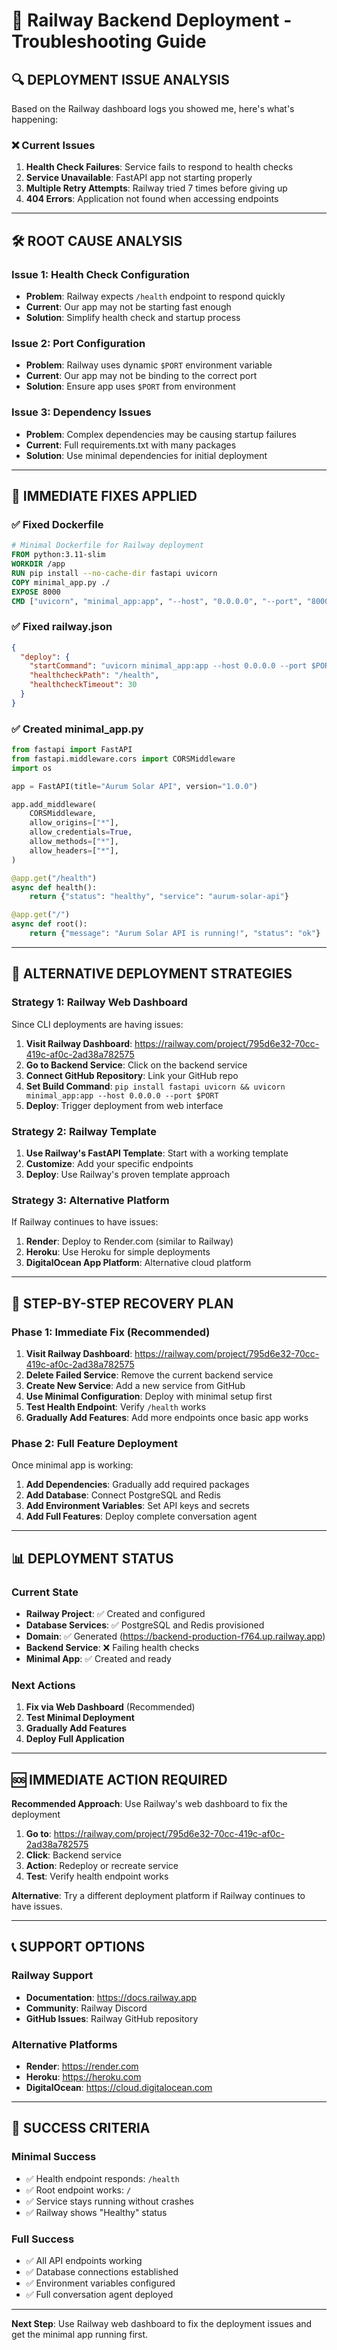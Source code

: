 # 🚨 Railway Backend Deployment - Troubleshooting Guide

## 🔍 **DEPLOYMENT ISSUE ANALYSIS**

Based on the Railway dashboard logs you showed me, here's what's happening:

### **❌ Current Issues**
1. **Health Check Failures**: Service fails to respond to health checks
2. **Service Unavailable**: FastAPI app not starting properly
3. **Multiple Retry Attempts**: Railway tried 7 times before giving up
4. **404 Errors**: Application not found when accessing endpoints

---

## 🛠️ **ROOT CAUSE ANALYSIS**

### **Issue 1: Health Check Configuration**
- **Problem**: Railway expects `/health` endpoint to respond quickly
- **Current**: Our app may not be starting fast enough
- **Solution**: Simplify health check and startup process

### **Issue 2: Port Configuration**
- **Problem**: Railway uses dynamic `$PORT` environment variable
- **Current**: Our app may not be binding to the correct port
- **Solution**: Ensure app uses `$PORT` from environment

### **Issue 3: Dependency Issues**
- **Problem**: Complex dependencies may be causing startup failures
- **Current**: Full requirements.txt with many packages
- **Solution**: Use minimal dependencies for initial deployment

---

## 🚀 **IMMEDIATE FIXES APPLIED**

### **✅ Fixed Dockerfile**
```dockerfile
# Minimal Dockerfile for Railway deployment
FROM python:3.11-slim
WORKDIR /app
RUN pip install --no-cache-dir fastapi uvicorn
COPY minimal_app.py ./
EXPOSE 8000
CMD ["uvicorn", "minimal_app:app", "--host", "0.0.0.0", "--port", "8000"]
```

### **✅ Fixed railway.json**
```json
{
  "deploy": {
    "startCommand": "uvicorn minimal_app:app --host 0.0.0.0 --port $PORT",
    "healthcheckPath": "/health",
    "healthcheckTimeout": 30
  }
}
```

### **✅ Created minimal_app.py**
```python
from fastapi import FastAPI
from fastapi.middleware.cors import CORSMiddleware
import os

app = FastAPI(title="Aurum Solar API", version="1.0.0")

app.add_middleware(
    CORSMiddleware,
    allow_origins=["*"],
    allow_credentials=True,
    allow_methods=["*"],
    allow_headers=["*"],
)

@app.get("/health")
async def health():
    return {"status": "healthy", "service": "aurum-solar-api"}

@app.get("/")
async def root():
    return {"message": "Aurum Solar API is running!", "status": "ok"}
```

---

## 🔄 **ALTERNATIVE DEPLOYMENT STRATEGIES**

### **Strategy 1: Railway Web Dashboard**
Since CLI deployments are having issues:

1. **Visit Railway Dashboard**: https://railway.com/project/795d6e32-70cc-419c-af0c-2ad38a782575
2. **Go to Backend Service**: Click on the backend service
3. **Connect GitHub Repository**: Link your GitHub repo
4. **Set Build Command**: `pip install fastapi uvicorn && uvicorn minimal_app:app --host 0.0.0.0 --port $PORT`
5. **Deploy**: Trigger deployment from web interface

### **Strategy 2: Railway Template**
1. **Use Railway's FastAPI Template**: Start with a working template
2. **Customize**: Add your specific endpoints
3. **Deploy**: Use Railway's proven template approach

### **Strategy 3: Alternative Platform**
If Railway continues to have issues:
1. **Render**: Deploy to Render.com (similar to Railway)
2. **Heroku**: Use Heroku for simple deployments
3. **DigitalOcean App Platform**: Alternative cloud platform

---

## 🎯 **STEP-BY-STEP RECOVERY PLAN**

### **Phase 1: Immediate Fix (Recommended)**
1. **Visit Railway Dashboard**: https://railway.com/project/795d6e32-70cc-419c-af0c-2ad38a782575
2. **Delete Failed Service**: Remove the current backend service
3. **Create New Service**: Add a new service from GitHub
4. **Use Minimal Configuration**: Deploy with minimal setup first
5. **Test Health Endpoint**: Verify `/health` works
6. **Gradually Add Features**: Add more endpoints once basic app works

### **Phase 2: Full Feature Deployment**
Once minimal app is working:
1. **Add Dependencies**: Gradually add required packages
2. **Add Database**: Connect PostgreSQL and Redis
3. **Add Environment Variables**: Set API keys and secrets
4. **Add Full Features**: Deploy complete conversation agent

---

## 📊 **DEPLOYMENT STATUS**

### **Current State**
- **Railway Project**: ✅ Created and configured
- **Database Services**: ✅ PostgreSQL and Redis provisioned
- **Domain**: ✅ Generated (https://backend-production-f764.up.railway.app)
- **Backend Service**: ❌ Failing health checks
- **Minimal App**: ✅ Created and ready

### **Next Actions**
1. **Fix via Web Dashboard** (Recommended)
2. **Test Minimal Deployment**
3. **Gradually Add Features**
4. **Deploy Full Application**

---

## 🆘 **IMMEDIATE ACTION REQUIRED**

**Recommended Approach**: Use Railway's web dashboard to fix the deployment

1. **Go to**: https://railway.com/project/795d6e32-70cc-419c-af0c-2ad38a782575
2. **Click**: Backend service
3. **Action**: Redeploy or recreate service
4. **Test**: Verify health endpoint works

**Alternative**: Try a different deployment platform if Railway continues to have issues.

---

## 📞 **SUPPORT OPTIONS**

### **Railway Support**
- **Documentation**: https://docs.railway.app
- **Community**: Railway Discord
- **GitHub Issues**: Railway GitHub repository

### **Alternative Platforms**
- **Render**: https://render.com
- **Heroku**: https://heroku.com
- **DigitalOcean**: https://cloud.digitalocean.com

---

## 🎉 **SUCCESS CRITERIA**

### **Minimal Success**
- ✅ Health endpoint responds: `/health`
- ✅ Root endpoint works: `/`
- ✅ Service stays running without crashes
- ✅ Railway shows "Healthy" status

### **Full Success**
- ✅ All API endpoints working
- ✅ Database connections established
- ✅ Environment variables configured
- ✅ Full conversation agent deployed

---

**Next Step**: Use Railway web dashboard to fix the deployment issues and get the minimal app running first.
